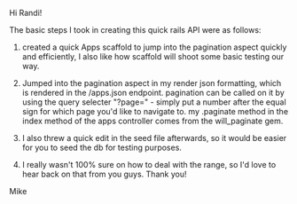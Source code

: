 Hi Randi! 

The basic steps I took in creating this quick rails API were as follows:

1. created a quick Apps scaffold to jump into the pagination aspect quickly and efficiently, I also like how scaffold will shoot some basic testing our way.

2. Jumped into the pagination aspect in my render json formatting, which is rendered in the /apps.json endpoint. pagination can be called on it by using the query selecter "?page=" - simply put a number after the equal sign for which page you'd like to navigate to. my .paginate method in the index method of the apps controller comes from the will_paginate gem. 

3. I also threw a quick edit in the seed file afterwards, so it would be easier for you to seed the db for testing purposes. 

4. I really wasn't 100% sure on how to deal with the range, so I'd love to hear back on that from you guys. Thank you!

Mike
